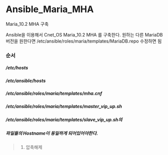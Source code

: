 # Ansible_Maria_MHA
Maria_10.2 MHA 구축 

Ansible을 이용해서 Cnet_OS Maria_10.2 MHA 를 구축한다. 원하는 다른 MariaDB 버전을 원한다면 /etc/ansible/roles/maria/templates/MariaDB.repo 수정하면 됨

### 순서
##### /etc/hosts
##### /etc/ansible/hosts
##### /etc/ansible/roles/maria/templates/mha.cnf
##### /etc/ansible/roles/maria/templates/master_vip_up.sh 
##### /etc/ansible/roles/maria/templates/slave_vip_up.sh의 
##### 파일들의 Hostname이 동일하게 되어있어야한다.

> 1. 압축해제



